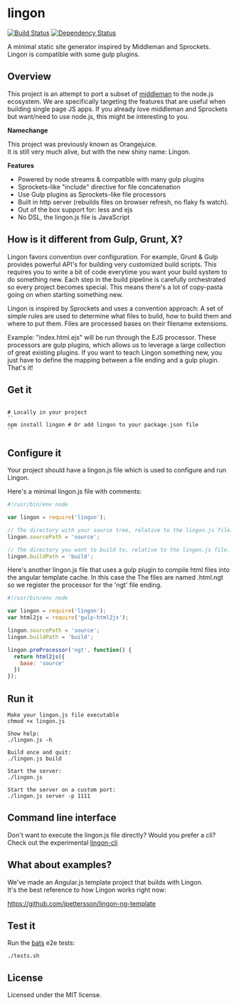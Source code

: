 # lingon 

[![Build Status](https://travis-ci.org/jpettersson/lingon.png?branch=master)](https://travis-ci.org/jpettersson/lingon)
[![Dependency Status](https://david-dm.org/jpettersson/lingon.png)](https://david-dm.org/jpettersson/lingon)

A minimal static site generator inspired by Middleman and Sprockets. Lingon is compatible with some gulp plugins.

## Overview
This project is an attempt to port a subset of [middleman](http://middlemanapp.com) to the node.js ecosystem.
We are specifically targeting the features that are useful when building single page JS apps. If you already love middleman and Sprockets but want/need to use node.js, this might be interesting to you.

**Namechange**

This project was previously known as Orangejuice.<br />
It is still very much alive, but with the new shiny name: Lingon.

**Features**

* Powered by node streams & compatible with many gulp plugins
* Sprockets-like "include" directive for file concatenation
* Use Gulp plugins as Sprockets-like file processors
* Built in http server (rebuilds files on browser refresh, no flaky fs watch).
* Out of the box support for: less and ejs
* No DSL, the lingon.js file is JavaScript

## How is it different from Gulp, Grunt, X?

Lingon favors convention over configuration. For example, Grunt & Gulp provides powerful API's for building very customized build scripts. This requires you to write a bit of code everytime you want your build system to do something new. Each step in the build pipeline is carefully orchestrated so every project becomes special. This means there's a lot of copy-pasta going on when starting something new.

Lingon is inspired by Sprockets and uses a convention approach: A set of simple rules are used to determine what files to build, how to build them and where to put them. Files are processed bases on their filename extensions. 

Example: "index.html.ejs" will be run through the EJS processor. These processors are gulp plugins, which allows us to leverage a large collection of great existing plugins. If you want to teach Lingon something new, you just have to define the mapping between a file ending and a gulp plugin. That's it!

## Get it
```

# Locally in your project
``
npm install lingon # Or add lingon to your package.json file
``

```

## Configure it
Your project should have a lingon.js file which is used to configure and run Lingon.

Here's a minimal lingon.js file with comments:

```JavaScript
#!/usr/bin/env node

var lingon = require('lingon');

// The directory with your source tree, relative to the lingon.js file.
lingon.sourcePath = 'source';

// The directory you want to build to, relative to the lingon.js file.
lingon.buildPath = 'build';
```

Here's another lingon.js file that uses a gulp plugin to compile html files into the angular template cache. In this case the The files are named .html.ngt so we register the processor for the 'ngt' file ending.

```JavaScript
#!/usr/bin/env node

var lingon = require('lingon');
var html2js = require('gulp-html2js');

lingon.sourcePath = 'source';
lingon.buildPath = 'build';

lingon.preProcessor('ngt', function() {
  return html2js({
    base: 'source'
  })
});
```

## Run it

```
Make your lingon.js file executable
chmod +x lingon.js

Show help: 
./lingon.js -h

Build once and quit:
./lingon.js build

Start the server: 
./lingon.js

Start the server on a custom port:
./lingon.js server -p 1111
```

## Command line interface

Don't want to execute the lingon.js file directly? Would you prefer a cli?<br />
Check out the experimental [lingon-cli](http://github.com/jpettersson/lingon-cli)

## What about examples?

We've made an Angular.js template project that builds with Lingon.<br />
It's the best reference to how Lingon works right now:

https://github.com/jpettersson/lingon-ng-template

## Test it

Run the [bats](https://github.com/sstephenson/bats) e2e tests:
```
./tests.sh
```

## License
Licensed under the MIT license.
